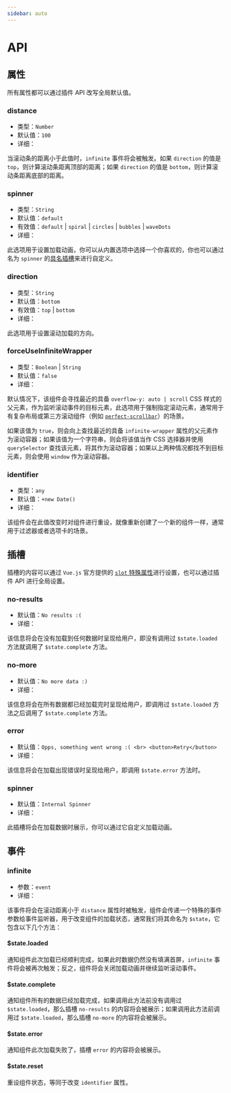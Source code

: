 ```yaml
---
sidebar: auto
---
```


# API

## 属性

所有属性都可以通过插件 API 改写全局默认值。

### distance

- 类型：`Number`
- 默认值：`100`
- 详细：

当滚动条的距离小于此值时，`infinite` 事件将会被触发。如果 `direction` 的值是 `top`，则计算滚动条距离顶部的距离；如果 `direction` 的值是 `bottom`，则计算滚动条距离底部的距离。

### spinner

- 类型：`String`
- 默认值：`default`
- 有效值：`default` | `spiral` | `circles` | `bubbles` | `waveDots`
- 详细：

此选项用于设置加载动画，你可以从内置选项中选择一个你喜欢的，你也可以通过名为 `spinner` 的[具名插槽](https://vuejs.org/v2/guide/components.html#Named-Slots)来进行自定义。

### direction

- 类型：`String`
- 默认值：`bottom`
- 有效值：`top` | `bottom`
- 详细：

此选项用于设置滚动加载的方向。

### forceUseInfiniteWrapper

- 类型：`Boolean` | `String`
- 默认值：`false`
- 详细：

默认情况下，该组件会寻找最近的具备 `overflow-y: auto | scroll` CSS 样式的父元素，作为监听滚动事件的目标元素，此选项用于强制指定滚动元素，通常用于有复杂布局或第三方滚动组件（例如 [`perfect-scrollbar`](https://github.com/noraesae/perfect-scrollbar)）的场景。

如果该值为 `true`，则会向上查找最近的具备 `infinite-wrapper` 属性的父元素作为滚动容器；如果该值为一个字符串，则会将该值当作 CSS 选择器并使用 `querySelector` 查找该元素，将其作为滚动容器；如果以上两种情况都找不到目标元素，则会使用 `window` 作为滚动容器。

### identifier

- 类型：`any`
- 默认值：`+new Date()`
- 详细：

该组件会在此值改变时对组件进行重设，就像重新创建了一个新的组件一样，通常用于过滤器或者选项卡的场景。

## 插槽

插槽的内容可以通过 `Vue.js` 官方提供的 [`slot` 特殊属性](https://vuejs.org/v2/api/index.html#slot)进行设置，也可以通过插件 API 进行全局设置。

### no-results

- 默认值：`No results :(`
- 详细：

该信息将会在没有加载到任何数据时呈现给用户，即没有调用过 `$state.loaded` 方法就调用了 `$state.complete` 方法。

### no-more

- 默认值：`No more data :)`
- 详细：

该信息将会在所有数据都已经加载完时呈现给用户，即调用过 `$state.loaded` 方法之后调用了 `$state.complete` 方法。

### error

- 默认值：`Opps, something went wrong :( <br> <button>Retry</button>`
- 详细：

该信息将会在加载出现错误时呈现给用户，即调用 `$state.error` 方法时。

### spinner

- 默认值：`Internal Spinner`
- 详细：

此插槽将会在加载数据时展示，你可以通过它自定义加载动画。

## 事件

### infinite

- 参数：`event`
- 详细：

该事件将会在滚动距离小于 `distance` 属性时被触发，组件会传递一个特殊的事件参数给事件监听器，用于改变组件的加载状态，通常我们将其命名为 `$state`，它包含以下几个方法：

#### $state.loaded

通知组件此次加载已经顺利完成，如果此时数据仍然没有填满首屏，`infinite` 事件将会被再次触发；反之，组件将会关闭加载动画并继续监听滚动事件。

#### $state.complete

通知组件所有的数据已经加载完成，如果调用此方法前没有调用过 `$state.loaded`，那么插槽 `no-results` 的内容将会被展示；如果调用此方法前调用过 `$state.loaded`，那么插槽 `no-more` 的内容将会被展示。

#### $state.error

通知组件此次加载失败了，插槽 `error` 的内容将会被展示。

#### $state.reset

重设组件状态，等同于改变 `identifier` 属性。
